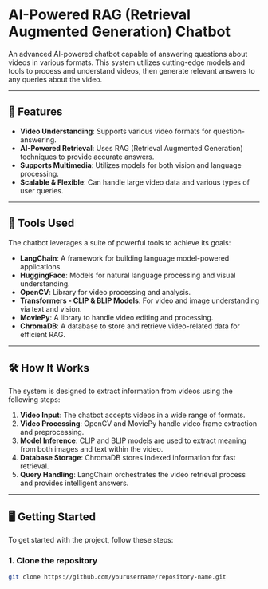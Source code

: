# AI-Powered RAG (Retrieval Augmented Generation) Chatbot

An advanced AI-powered chatbot capable of answering questions about videos in various formats. This system utilizes cutting-edge models and tools to process and understand videos, then generate relevant answers to any queries about the video.

---

## 🚀 **Features**

- **Video Understanding**: Supports various video formats for question-answering.
- **AI-Powered Retrieval**: Uses RAG (Retrieval Augmented Generation) techniques to provide accurate answers.
- **Supports Multimedia**: Utilizes models for both vision and language processing.
- **Scalable & Flexible**: Can handle large video data and various types of user queries.

---

## 🔧 **Tools Used**

The chatbot leverages a suite of powerful tools to achieve its goals:

- **LangChain**: A framework for building language model-powered applications.
- **HuggingFace**: Models for natural language processing and visual understanding.
- **OpenCV**: Library for video processing and analysis.
- **Transformers - CLIP & BLIP Models**: For video and image understanding via text and vision.
- **MoviePy**: A library to handle video editing and processing.
- **ChromaDB**: A database to store and retrieve video-related data for efficient RAG.

---

## 🛠️ **How It Works**

The system is designed to extract information from videos using the following steps:

1. **Video Input**: The chatbot accepts videos in a wide range of formats.
2. **Video Processing**: OpenCV and MoviePy handle video frame extraction and preprocessing.
3. **Model Inference**: CLIP and BLIP models are used to extract meaning from both images and text within the video.
4. **Database Storage**: ChromaDB stores indexed information for fast retrieval.
5. **Query Handling**: LangChain orchestrates the video retrieval process and provides intelligent answers.

---

## 🖥️ **Getting Started**

To get started with the project, follow these steps:

### 1. **Clone the repository**

```bash
git clone https://github.com/yourusername/repository-name.git

   
   
